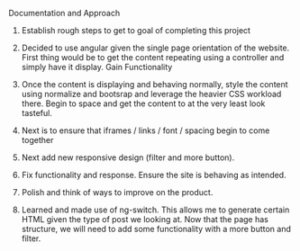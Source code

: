 Documentation and Approach

1) Establish rough steps to get to goal of completing this project
  1) Decided to use angular given the single page orientation of the website. First thing would be to get the content repeating using a controller and simply have it display. Gain Functionality
  2) Once the content is displaying and behaving normally, style the content using normalize and bootsrap and leverage the heavier CSS workload there. Begin to space and get the content to at the very least look tasteful.
  3) Next is to ensure that iframes / links / font / spacing begin to come together
  4) Next add new responsive design (filter and more button).
  5) Fix functionality and response. Ensure the site is behaving as intended.
  6) Polish and think of ways to improve on the product.

2) Learned and made use of ng-switch. This allows me to generate certain HTML given the type of post we looking at. Now that the page has structure, we will need to add some functionality with a more button and filter. 
